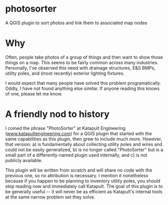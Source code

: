 photosorter
===========

A QGIS plugin to sort photos and link them to associated map nodes

Why
===
Often, people take photos of a group of things and then want to show those things on a map.
This seems to be fairly common across many industries. Personally, I've observed this need with drainage structures, E&S BMPs, utility poles, and (most recently) exterior lighting fixtures.

I would expect that many people have solved this problem programatically. Oddly, I have not found anything else similar.
If anyone reading this knows of one, please let me know.

A friendly nod to history
=========================
I coined the phrase "PhotoSorter" at Katapult Engineering (www.katapultengineering.com) for a QGIS plugin that started with the same capabilities as this plugin, then grew to include much more. However, that version: a) is fundamentally about collecting utility poles and wires and could not be easily generalized, b) is no longer called "PhotoSorter" but is a small part of a differently-named plugin used internally, and c) is not publicly available.

This plugin will be written from scratch and will share no code with the previous one, so no attribution is necessary. I mention it nonetheless because if you happen to be planning to inventory utility poles, you should stop reading now and immediately call Katapult. The goal of this plugin is to be generally useful -- it will never be as efficient as Katapult's internal tools at the same narrow problem set they solve.
